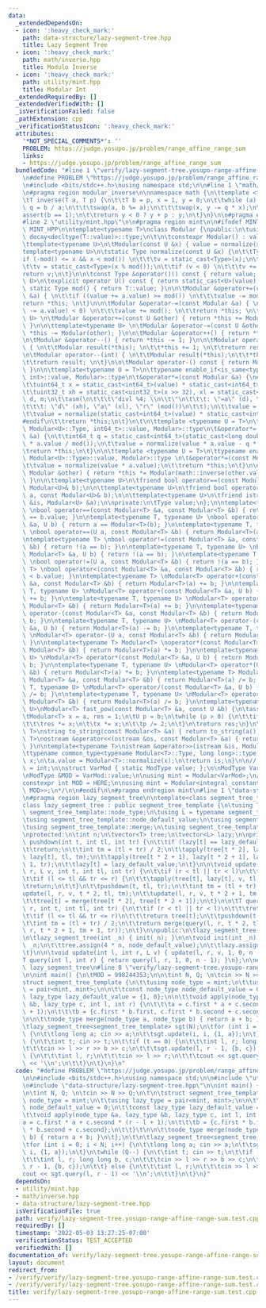 ```yaml
---
data:
  _extendedDependsOn:
  - icon: ':heavy_check_mark:'
    path: data-structure/lazy-segment-tree.hpp
    title: Lazy Segment Tree
  - icon: ':heavy_check_mark:'
    path: math/inverse.hpp
    title: Modulo Inverse
  - icon: ':heavy_check_mark:'
    path: utility/mint.hpp
    title: Modular Int
  _extendedRequiredBy: []
  _extendedVerifiedWith: []
  _isVerificationFailed: false
  _pathExtension: cpp
  _verificationStatusIcon: ':heavy_check_mark:'
  attributes:
    '*NOT_SPECIAL_COMMENTS*': ''
    PROBLEM: https://judge.yosupo.jp/problem/range_affine_range_sum
    links:
    - https://judge.yosupo.jp/problem/range_affine_range_sum
  bundledCode: "#line 1 \"verify/lazy-segment-tree.yosupo-range-affine-range-sum.test.cpp\"\
    \n#define PROBLEM \"https://judge.yosupo.jp/problem/range_affine_range_sum\"\n\
    \n#include <bits/stdc++.h>\nusing namespace std;\n\n#line 1 \"math/inverse.hpp\"\
    \n#pragma region modular_inverse\n\nnamespace math {\n\ttemplate <typename T>\n\
    \tT inverse(T a, T p) {\n\t\tT b = p, x = 1, y = 0;\n\t\twhile (a) {\n\t\t\tT\
    \ q = b / a;\n\t\t\tswap(a, b %= a);\n\t\t\tswap(x, y -= q * x);\n\t\t}\n\t\t\
    assert(b == 1);\n\t\treturn y < 0 ? y + p : y;\n\t}\n}\n\n#pragma endregion modular_inverse\n\
    #line 2 \"utility/mint.hpp\"\n\n#pragma region mint\n\n#ifndef MINT_HPP\n#define\
    \ MINT_HPP\n\ntemplate<typename T>\nclass Modular {\npublic:\n\tusing Type = typename\
    \ decay<decltype(T::value)>::type;\n\t\n\tconstexpr Modular() : value() {}\n\n\
    \ttemplate<typename U>\n\tModular(const U &x) { value = normalize(x); }\n\n\t\
    template<typename U>\n\tstatic Type normalize(const U &x) {\n\t\tType v;\n\t\t\
    if (-mod() <= x && x < mod()) \n\t\t\tv = static_cast<Type>(x);\n\t\telse \n\t\
    \t\tv = static_cast<Type>(x % mod());\n\t\tif (v < 0) \n\t\t\tv += mod();\n\t\t\
    return v;\n\t}\n\n\tconst Type &operator()() const { return value; }\n\n\ttemplate<typename\
    \ U>\n\texplicit operator U() const { return static_cast<U>(value); }\n\n\tconstexpr\
    \ static Type mod() { return T::value; }\n\n\tModular &operator+=(const Modular\
    \ &a) { \n\t\tif ((value += a.value) >= mod()) \n\t\t\tvalue -= mod(); \n\t\t\
    return *this; \n\t}\n\n\tModular &operator-=(const Modular &a) { \n\t\tif ((value\
    \ -= a.value) < 0) \n\t\t\tvalue += mod(); \n\t\treturn *this; \n\t}\n\n\ttemplate<typename\
    \ U> \n\tModular &operator+=(const U &other) { return *this += Modular(other);\
    \ }\n\n\ttemplate<typename U> \n\tModular &operator-=(const U &other) { return\
    \ *this -= Modular(other); }\n\n\tModular &operator++() { return *this += 1; }\n\
    \n\tModular &operator--() { return *this -= 1; }\n\n\tModular operator++(int)\
    \ { \n\t\tModular result(*this); \n\t\t*this += 1; \n\t\treturn result; \n\t}\n\
    \n\tModular operator--(int) { \n\t\tModular result(*this);\n\t\t*this -= 1; \n\
    \t\treturn result; \n\t}\n\n\tModular operator-() const { return Modular(-value);\
    \ }\n\n\ttemplate<typename U = T>\n\ttypename enable_if<is_same<typename Modular<U>::Type,\
    \ int>::value, Modular>::type\n\t&operator*=(const Modular &a) {\n#ifdef _WIN32\n\
    \t\tuint64_t x = static_cast<int64_t>(value) * static_cast<int64_t>(a.value);\n\
    \t\tuint32_t xh = static_cast<uint32_t>(x >> 32), xl = static_cast<uint32_t>(x),\
    \ d, m;\n\t\tasm(\n\t\t\t\"divl %4; \\n\\t\"\n\t\t\t: \"=a\" (d), \"=d\" (m)\n\
    \t\t\t: \"d\" (xh), \"a\" (xl), \"r\" (mod())\n\t\t);\n\t\tvalue = m;\n#else\n\
    \t\tvalue = normalize(static_cast<int64_t>(value) * static_cast<int64_t>(a.value));\n\
    #endif\n\t\treturn *this;\n\t}\n\t\n\ttemplate <typename U = T>\n\ttypename enable_if<is_same<typename\
    \ Modular<U>::Type, int64_t>::value, Modular>::type\n\t&operator*=(const Modular\
    \ &a) {\n\t\tint64_t q = static_cast<int64_t>(static_cast<long double>(value)\
    \ * a.value / mod());\n\t\tvalue = normalize(value * a.value - q * mod());\n\t\
    \treturn *this;\n\t}\n\n\ttemplate <typename U = T>\n\ttypename enable_if<!is_integral<typename\
    \ Modular<U>::Type>::value, Modular>::type \n\t&operator*=(const Modular &a) {\n\
    \t\tvalue = normalize(value * a.value);\n\t\treturn *this;\n\t}\n\n\tModular &operator/=(const\
    \ Modular &other) { return *this *= Modular(math::inverse(other.value, mod()));\
    \ }\n\n\ttemplate<typename U>\n\tfriend bool operator==(const Modular<U>& a, const\
    \ Modular<U>& b);\n\n\ttemplate<typename U>\n\tfriend bool operator<(const Modular<U>&\
    \ a, const Modular<U>& b);\n\n\ttemplate<typename U>\n\tfriend istream &operator>>(istream\
    \ &is, Modular<U> &a);\n\nprivate:\n\tType value;\n};\n\ntemplate<typename T>\
    \ \nbool operator==(const Modular<T> &a, const Modular<T> &b) { return a.value\
    \ == b.value; }\n\ntemplate<typename T, typename U> \nbool operator==(const Modular<T>\
    \ &a, U b) { return a == Modular<T>(b); }\n\ntemplate<typename T, typename U>\
    \ \nbool operator==(U a, const Modular<T> &b) { return Modular<T>(a) == b; }\n\
    \ntemplate<typename T> \nbool operator!=(const Modular<T> &a, const Modular<T>\
    \ &b) { return !(a == b); }\n\ntemplate<typename T, typename U> \nbool operator!=(const\
    \ Modular<T> &a, U b) { return !(a == b); }\n\ntemplate<typename T, typename U>\
    \ \nbool operator!=(U a, const Modular<T> &b) { return !(a == b); }\n\ntemplate<typename\
    \ T> \nbool operator<(const Modular<T> &a, const Modular<T> &b) { return a.value\
    \ < b.value; }\n\ntemplate<typename T> \nModular<T> operator+(const Modular<T>\
    \ &a, const Modular<T> &b) { return Modular<T>(a) += b; }\n\ntemplate<typename\
    \ T, typename U> \nModular<T> operator+(const Modular<T> &a, U b) { return Modular<T>(a)\
    \ += b; }\n\ntemplate<typename T, typename U> \nModular<T> operator+(U a, const\
    \ Modular<T> &b) { return Modular<T>(a) += b; }\n\ntemplate<typename T> \nModular<T>\
    \ operator-(const Modular<T> &a, const Modular<T> &b) { return Modular<T>(a) -=\
    \ b; }\n\ntemplate<typename T, typename U> \nModular<T> operator-(const Modular<T>\
    \ &a, U b) { return Modular<T>(a) -= b; }\n\ntemplate<typename T, typename U>\
    \ \nModular<T> operator-(U a, const Modular<T> &b) { return Modular<T>(a) -= b;\
    \ }\n\ntemplate<typename T> Modular<T> \noperator*(const Modular<T> &a, const\
    \ Modular<T> &b) { return Modular<T>(a) *= b; }\n\ntemplate<typename T, typename\
    \ U> \nModular<T> operator*(const Modular<T> &a, U b) { return Modular<T>(a) *=\
    \ b; }\n\ntemplate<typename T, typename U> \nModular<T> operator*(U a, const Modular<T>\
    \ &b) { return Modular<T>(a) *= b; }\n\ntemplate<typename T> Modular<T> \noperator/(const\
    \ Modular<T> &a, const Modular<T> &b) { return Modular<T>(a) /= b; }\n\ntemplate<typename\
    \ T, typename U> \nModular<T> operator/(const Modular<T> &a, U b) { return Modular<T>(a)\
    \ /= b; }\n\ntemplate<typename T, typename U> \nModular<T> operator/(U a, const\
    \ Modular<T> &b) { return Modular<T>(a) /= b; }\n\ntemplate<typename T, typename\
    \ U>\nModular<T> fast_pow(const Modular<T> &a, const U &b) {\n\tassert(b >= 0);\n\
    \tModular<T> x = a, res = 1;\n\tU p = b;\n\twhile (p > 0) {\n\t\tif (p & 1) \n\
    \t\t\tres *= x;\n\t\tx *= x;\n\t\tp /= 2;\n\t}\n\treturn res;\n}\n\ntemplate<typename\
    \ T>\nstring to_string(const Modular<T> &a) { return to_string(a()); }\n\ntemplate<typename\
    \ T>\nostream &operator<<(ostream &os, const Modular<T> &a) { return os << a();\
    \ }\n\ntemplate<typename T>\nistream &operator>>(istream &is, Modular<T> &a) {\n\
    \ttypename common_type<typename Modular<T>::Type, long long>::type x;\n\tis >>\
    \ x;\n\ta.value = Modular<T>::normalize(x);\n\treturn is;\n}\n\n// /*\nusing ModType\
    \ = int;\n\nstruct VarMod { static ModType value; };\n\nModType VarMod::value;\n\
    \nModType &MOD = VarMod::value;\n\nusing mint = Modular<VarMod>;\n// */\n\n/*\n\
    constexpr int MOD = HERE;\n\nusing mint = Modular<integral_constant<decay<decltype(MOD)>::type,\
    \ MOD>>;\n*/\n\n#endif\n\n#pragma endregion mint\n#line 1 \"data-structure/lazy-segment-tree.hpp\"\
    \n#pragma region lazy_segment_tree\n\ntemplate<class segment_tree_template>\n\
    class lazy_segment_tree : public segment_tree_template {\n\tusing T = typename\
    \ segment_tree_template::node_type;\n\tusing L = typename segment_tree_template::lazy_type;\n\
    \tusing segment_tree_template::node_default_value;\n\tusing segment_tree_template::lazy_default_value;\n\
    \tusing segment_tree_template::merge;\n\tusing segment_tree_template::apply;\n\
    \nprotected:\n\tint n;\n\tvector<T> tree;\n\tvector<L> lazy;\n\nprivate:\n\tvoid\
    \ pushdown(int t, int tl, int tr) {\n\t\tif (lazy[t] == lazy_default_value)\n\t\
    \t\treturn;\n\t\tint tm = (tl + tr) / 2;\n\t\tapply(tree[t * 2], lazy[t * 2],\
    \ lazy[t], tl, tm);\n\t\tapply(tree[t * 2 + 1], lazy[t * 2 + 1], lazy[t], tm +\
    \ 1, tr);\n\t\tlazy[t] = lazy_default_value;\n\t}\n\n\tvoid update(int l, int\
    \ r, L v, int t, int tl, int tr) {\n\t\tif (r < tl || tr < l)\n\t\t\treturn;\n\
    \t\tif (l <= tl && tr <= r) {\n\t\t\tapply(tree[t], lazy[t], v, tl, tr);\n\t\t\
    \treturn;\n\t\t}\n\t\tpushdown(t, tl, tr);\n\t\tint tm = (tl + tr) / 2;\n\t\t\
    update(l, r, v, t * 2, tl, tm);\n\t\tupdate(l, r, v, t * 2 + 1, tm + 1, tr);\n\
    \t\ttree[t] = merge(tree[t * 2], tree[t * 2 + 1]);\n\t}\n\n\tT query(int l, int\
    \ r, int t, int tl, int tr) {\n\t\tif (r < tl || tr < l)\n\t\t\treturn node_default_value;\n\
    \t\tif (l <= tl && tr <= r)\n\t\t\treturn tree[t];\n\t\tpushdown(t, tl, tr);\n\
    \t\tint tm = (tl + tr) / 2;\n\t\treturn merge(query(l, r, t * 2, tl, tm), query(l,\
    \ r, t * 2 + 1, tm + 1, tr));\n\t}\n\npublic:\n\tlazy_segment_tree() = default;\n\
    \n\tlazy_segment_tree(int _n) { init(_n); }\n\n\tvoid init(int _n) {\n\t\tn =\
    \ _n;\n\t\ttree.assign(4 * n, node_default_value);\n\t\tlazy.assign(4 * n, lazy_default_value);\n\
    \t}\n\n\tvoid update(int l, int r, L v) { update(l, r, v, 1, 0, n - 1); }\n\n\t\
    T query(int l, int r) { return query(l, r, 1, 0, n - 1); }\n};\n\n#pragma endregion\
    \ lazy_segment_tree\n#line 8 \"verify/lazy-segment-tree.yosupo-range-affine-range-sum.test.cpp\"\
    \n\nint main() {\n\tMOD = 998244353;\n\n\tint N, Q; \n\tcin >> N >> Q;\n\t\n\t\
    struct segment_tree_template {\n\t\tusing node_type = mint;\n\t\tusing lazy_type\
    \ = pair<mint, mint>;\n\n\t\tconst node_type node_default_value = 0;\n\t\tconst\
    \ lazy_type lazy_default_value = {1, 0};\n\n\t\tvoid apply(node_type &a, lazy_type\
    \ &b, lazy_type c, int l, int r) {\n\t\t\ta = c.first * a + c.second * (r - l\
    \ + 1);\n\t\t\tb = {c.first * b.first, c.first * b.second + c.second};\n\t\t}\t\
    \n\n\t\tnode_type merge(node_type a, node_type b) { return a + b; }\n\t};\n\t\n\
    \tlazy_segment_tree<segment_tree_template> sgt(N);\n\tfor (int i = 0; i < N; i++)\
    \ {\n\t\tlong long a; cin >> a;\n\t\tsgt.update(i, i, {1, a});\n\t}\n\twhile (Q--)\
    \ {\n\t\tint t; cin >> t;\n\t\tif (t == 0) {\n\t\t\tint l, r; long long b, c;\n\
    \t\t\tcin >> l >> r >> b >> c;\n\t\t\tsgt.update(l, r - 1, {b, c});\n\t\t} else\
    \ {\n\t\t\tint l, r;\n\t\t\tcin >> l >> r;\n\t\t\tcout << sgt.query(l, r - 1)\
    \ << '\\n';\n\t\t}\n\t}\n}\n"
  code: "#define PROBLEM \"https://judge.yosupo.jp/problem/range_affine_range_sum\"\
    \n\n#include <bits/stdc++.h>\nusing namespace std;\n\n#include \"utility/mint.hpp\"\
    \n#include \"data-structure/lazy-segment-tree.hpp\"\n\nint main() {\n\tMOD = 998244353;\n\
    \n\tint N, Q; \n\tcin >> N >> Q;\n\t\n\tstruct segment_tree_template {\n\t\tusing\
    \ node_type = mint;\n\t\tusing lazy_type = pair<mint, mint>;\n\n\t\tconst node_type\
    \ node_default_value = 0;\n\t\tconst lazy_type lazy_default_value = {1, 0};\n\n\
    \t\tvoid apply(node_type &a, lazy_type &b, lazy_type c, int l, int r) {\n\t\t\t\
    a = c.first * a + c.second * (r - l + 1);\n\t\t\tb = {c.first * b.first, c.first\
    \ * b.second + c.second};\n\t\t}\t\n\n\t\tnode_type merge(node_type a, node_type\
    \ b) { return a + b; }\n\t};\n\t\n\tlazy_segment_tree<segment_tree_template> sgt(N);\n\
    \tfor (int i = 0; i < N; i++) {\n\t\tlong long a; cin >> a;\n\t\tsgt.update(i,\
    \ i, {1, a});\n\t}\n\twhile (Q--) {\n\t\tint t; cin >> t;\n\t\tif (t == 0) {\n\
    \t\t\tint l, r; long long b, c;\n\t\t\tcin >> l >> r >> b >> c;\n\t\t\tsgt.update(l,\
    \ r - 1, {b, c});\n\t\t} else {\n\t\t\tint l, r;\n\t\t\tcin >> l >> r;\n\t\t\t\
    cout << sgt.query(l, r - 1) << '\\n';\n\t\t}\n\t}\n}"
  dependsOn:
  - utility/mint.hpp
  - math/inverse.hpp
  - data-structure/lazy-segment-tree.hpp
  isVerificationFile: true
  path: verify/lazy-segment-tree.yosupo-range-affine-range-sum.test.cpp
  requiredBy: []
  timestamp: '2022-05-03 13:27:25-07:00'
  verificationStatus: TEST_ACCEPTED
  verifiedWith: []
documentation_of: verify/lazy-segment-tree.yosupo-range-affine-range-sum.test.cpp
layout: document
redirect_from:
- /verify/verify/lazy-segment-tree.yosupo-range-affine-range-sum.test.cpp
- /verify/verify/lazy-segment-tree.yosupo-range-affine-range-sum.test.cpp.html
title: verify/lazy-segment-tree.yosupo-range-affine-range-sum.test.cpp
---
```

